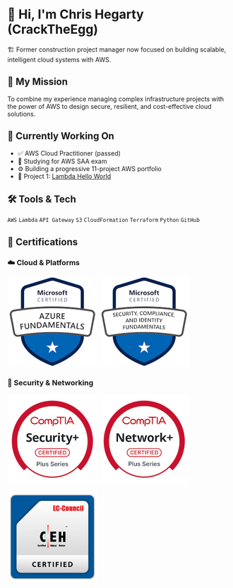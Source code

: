 # 👋 Hi, I'm Chris Hegarty (CrackTheEgg)

🏗️ Former construction project manager now focused on building scalable, intelligent cloud systems with AWS.

## 🧭 My Mission
To combine my experience managing complex infrastructure projects with the power of AWS to design secure, resilient, and cost-effective cloud solutions.

## 🌱 Currently Working On
- ✅ AWS Cloud Practitioner (passed)
- 🧠 Studying for AWS SAA exam
- ⚙️ Building a progressive 11-project AWS portfolio
- 🚀 Project 1: [Lambda Hello World](https://github.com/CrackTheEgg/aws-lambda-hello-world)

## 🛠 Tools & Tech
`AWS` `Lambda` `API Gateway` `S3` `CloudFormation` `Terraform` `Python` `GitHub`

## 📜 Certifications

### ☁️ Cloud & Platforms
[![Microsoft Azure Fundamentals](assets/microsoft-certified-azure-fundamentals.png)](https://www.credly.com/badges/2c03d748-3465-4c32-b190-2c4458a5fdc0/public_url)
[![Microsoft SC-900](assets/microsoft-certified-security-compliance-and-identity-fundamentals.png)](https://www.credly.com/badges/415f6148-f8a6-4863-830d-c9e369ac77a1/public_url)

### 🔐 Security & Networking
[![CompTIA Security+](assets/comptia-security-ce-certification.png)](https://www.credly.com/badges/2c03d748-3465-4c32-b190-2c4458a5fdc0/public_url)
[![CompTIA Network+](assets/comptia-network-ce-certification.1-3.png)](https://www.credly.com/badges/dace6b68-35b4-44ae-b37d-7707d9f89742/public_url)

<a href="assets/CC-CEH-Certificate.pdf" target="_blank">
  <img src="assets/CEH_2E345519D3F7.png" alt="CEH" width="204" height="204">
</a>



